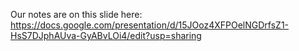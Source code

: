 Our notes are on this slide here:
https://docs.google.com/presentation/d/15JOoz4XFPOelNGDrfsZ1-HsS7DJphAUva-GyABvLOi4/edit?usp=sharing

